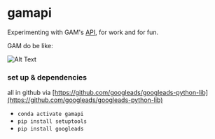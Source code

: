 # gamapi

Experimenting with GAM's [API](https://developers.google.com/ad-manager/api/start), for work and for fun.

GAM do be like: 

![Alt Text](http://i.imgur.com/Ssfp7.gif)

### set up & dependencies

all in github via [https://github.com/googleads/googleads-python-lib](https://github.com/googleads/googleads-python-lib)

- `conda activate gamapi`
- `pip install setuptools`
- `pip install googleads`